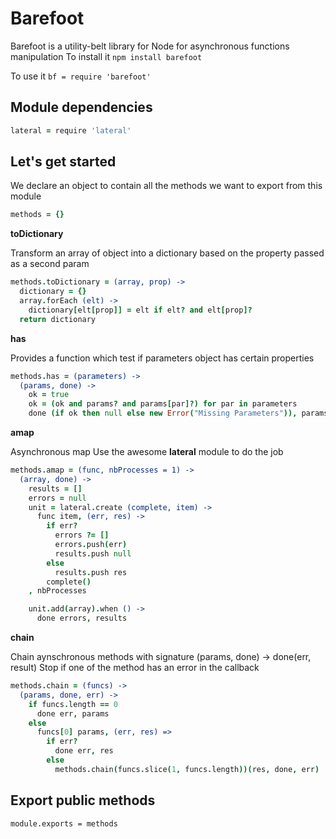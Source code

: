 Barefoot
========

Barefoot is a utility-belt library for Node for asynchronous functions manipulation
To install it
`npm install barefoot`

To use it
`bf = require 'barefoot'`

   
Module dependencies
-------------------

```coffeescript
lateral = require 'lateral'
```


Let's get started
------------------

We declare an object to contain all the methods we want to export from this  module
```coffeescript
methods = {}
```


**toDictionary** 

Transform an array of object into a dictionary based on the property passed as a second param
```coffeescript
methods.toDictionary = (array, prop) ->
  dictionary = {}
  array.forEach (elt) -> 
    dictionary[elt[prop]] = elt if elt? and elt[prop]?
  return dictionary
```


**has**

Provides a function which test if parameters object has certain properties
```coffeescript
methods.has = (parameters) ->
  (params, done) ->
    ok = true
    ok = (ok and params? and params[par]?) for par in parameters
    done (if ok then null else new Error("Missing Parameters")), params
```

**amap**

Asynchronous map 
Use the awesome **lateral** module to do the job
```coffeescript
methods.amap = (func, nbProcesses = 1) ->
  (array, done) ->
    results = []
    errors = null
    unit = lateral.create (complete, item) ->
      func item, (err, res) ->
        if err?
          errors ?= []
          errors.push(err)
          results.push null
        else
          results.push res
        complete()
    , nbProcesses

    unit.add(array).when () ->
      done errors, results
```
**chain**

Chain aynschronous methods with signature (params, done) -> done(err, result)
Stop if one of the method has an error in the callback
```coffeescript
methods.chain = (funcs) -> 
  (params, done, err) ->
    if funcs.length == 0
      done err, params
    else
      funcs[0] params, (err, res) =>
        if err?
          done err, res
        else
          methods.chain(funcs.slice(1, funcs.length))(res, done, err)
```


Export public methods
---------------------

    module.exports = methods
